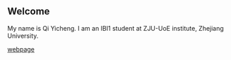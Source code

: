 ## Welcome 

My name is Qi Yicheng. 
I am an IBI1 student at ZJU-UoE institute, Zhejiang University.

[webpage](https://c.zju.edu.cn/) 
